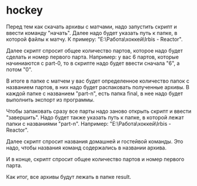 # hockey
Перед тем как скачать архивы с матчами, надо запустить скрипт и ввести команду "начать". Далее надо будет указать путь к папке, в которой файлы к матчу. К примеру: "E:\Работа\хоккей\Irbis - Reactor". 

Далее скрипт спросит общее количество партов, которое надо будет сделать и номер первого парта. Например: у вас 6 партов, которые начиниаются с part-0, то в скрипте надо будет ввести сначала "6", а потом "0".

В итоге в папке с матчем у вас будет определенное количество папок с названием партов, в них надо будет распаковать полученные архивы. В каждой папке с названием "part-n", есть папка final, в нее надо будет выполнить экспорт из программы.

Чтобы запаковать сразу все парты надо заново открыть скрипт и ввести "завершить". Надо будет также указать путь к папке, в которой лежат папки с названиями "part-n". Например: "E:\Работа\хоккей\Irbis - Reactor".

Далее скрипт спросит названия домашней и гостейвой команды. Это надо, чтобы названия команд содержались в названии архива.

И в конце, скрипт спросит общее количество партов и номер первого парта.

Как итог, все архивы будут лежать в папке result.

